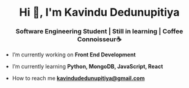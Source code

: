 
<h1 align="center">Hi 👋, I'm Kavindu Dedunupitiya</h1>
<h3 align="center">Software Engineering Student | Still in learning | Coffee Connoisseur☕️</h3>


- I’m currently working on **Front End Development**

- I’m currently learning **Python, MongoDB, JavaScript, React**

- How to reach me **kavindudedunupitiya@gmail.com**

